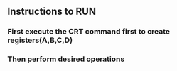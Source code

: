 ## Instructions to RUN
### First execute the CRT command first to create registers(A,B,C,D)
### Then perform desired operations